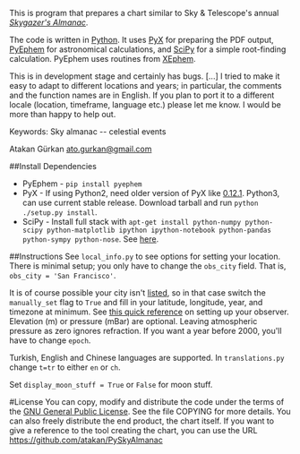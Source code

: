 This is program that prepares a chart similar to Sky & Telescope's
annual [*Skygazer's Almanac*](https://www.shopatsky.com/product/skygazers-almanac-2014-40-deg-n/calendars-and-almanacs).

The code is written in [Python](http://www.python.org/). It uses
[PyX](http://pyx.sourceforge.net/) for preparing the PDF output,
[PyEphem](http://rhodesmill.org/pyephem/) for astronomical calculations,
and [SciPy](http://www.scipy.org/) for a simple root-finding calculation.
PyEphem uses routines from
[XEphem](http://www.clearskyinstitute.com/xephem/).

This is in development stage and certainly has bugs. [...] I tried to make it easy to adapt to
different locations and years; in particular, the comments and the
function names are in English. If you plan to port it to a different
locale (location, timeframe, language etc.) please let me know. I would
be more than happy to help out.

Keywords: Sky almanac -- celestial events

Atakan Gürkan <ato.gurkan@gmail.com>

##Install Dependencies
* PyEphem - `pip install pyephem`
* PyX - If using Python2, need older version of PyX like [0.12.1](http://sourceforge.net/projects/pyx/files/pyx/0.12.1/). Python3, can use current stable release. Download tarball and run `python ./setup.py install`.
* SciPy - Install full stack with `apt-get install python-numpy python-scipy python-matplotlib ipython ipython-notebook python-pandas python-sympy python-nose`. See [here](http://www.scipy.org/install.html).

##Instructions
See `local_info.py` to see options for setting your location. There is minimal setup; you only have to change the `obs_city` field. That is, `obs_city = 'San Francisco'`.

It is of course possible your city isn't [listed](https://github.com/brandon-rhodes/pyephem/blob/master/ephem/cities.py), so in that case switch the `manually_set` flag to `True` and fill in your latitude, longitude, year, and timezone at minimum. See [this quick reference](http://rhodesmill.org/pyephem/quick.html#observers) on setting up your observer. Elevation (m) or pressure (mBar) are optional. Leaving atmospheric pressure as zero ignores refraction. If you want a year before 2000, you'll have to change `epoch`.

Turkish, English and Chinese languages are supported. In `translations.py` change `t=tr` to either `en` or `ch`.

Set `display_moon_stuff = True` or `False` for moon stuff.

#License
You can copy, modify and distribute the code under the terms of the
[GNU General Public License](http://www.gnu.org/copyleft/gpl.html). See
the file COPYING for more details. You can also freely distribute
the end product, the chart itself. If you want to give a reference to the
tool creating the chart, you can use the URL
https://github.com/atakan/PySkyAlmanac
